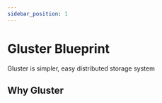 ```yaml
---
sidebar_position: 1
---
```


# Gluster Blueprint

Gluster is simpler, easy distributed storage system

## Why Gluster


